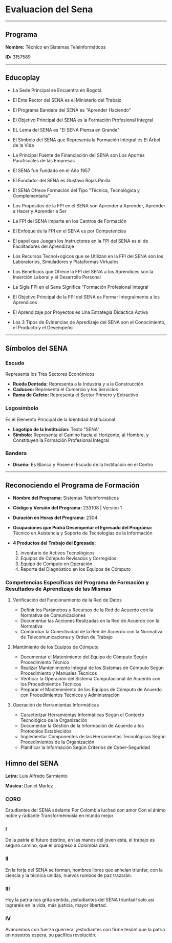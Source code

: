 # Evaluacion del Sena

---

## Programa

**Nombre:** Técnico en Sistemas Teleinformáticos

**ID:** 3157589

---

## Educoplay

- La Sede Principal se Encuentra en Bogotá
- El Ente Rector del SENA es el Ministerio del Trabajo
- El Programa Bandera del SENA es "Aprender Haciendo"
- El Objetivo Principal del SENA es la Formación Profesional Integral
- EL Lema del SENA es "El SENA Piensa en Grande"
- El Simbolo del SENA que Representa la Formación Integral es El Árbol de la Vida
- La Principal Fuente de Financiación del SENA son Los Aportes Parafiscales de las Empresas
- El SENA fue Fundado en el Año 1957
- El Fundador del SENA es Gustavo Rojas Pinilla
- El SENA Ofrece Formación del Tipo "Técnica, Tecnológica y Complementaria"

- Los Propósitos de la FPI en el SENA son Aprender a Aprender, Aprender a Hacer y Aprender a Ser
- La FPI del SENA imparte en los Centros de Formación
- El Enfoque de la FPI en el SENA es por Competencias
- El papel que Juegan los Instructores en la FPI del SENA es el de Facilitadores del Aprendizaje
- Los Recursos Tecnol+ogicos que se Utilizan en la FPI del SENA son los Laboratorios, Simuladores y Plataformas Virtuales
- Los Beneficios que Ofrece la FPI del SENA a los Aprendices son la Inserción Laboral y el Desarrollo Personal
- La Sigla FPI en el Sena Significa "Formación Profesional Integral
- El Objetivo Principal de la FPI del SENA es Formar Integralmente a los Aprendices
- El Aprendizaje por Proyectos es Una Estrategia Didáctica Activa
- Los 3 Tipos de Evidencias de Apredizaje del SENA son el Conocimiento, el Producto y el Desempeño

---

## Símbolos del SENA

### Escudo

Representa los Tres Sectores Económicos

- **Rueda Dentada:** Representa a la Industria y a la Construcción
- **Caduceo:** Representa el Comercio y los Servicios
- **Rama de Cafeto:** Representa el Sector Primero y Extractivo

### Logosímbolo

Es el Elemento Principal de la Identidad Institucional

- **Logotipo de la Institucíon:** Texto "SENA"
- **Símbolo:** Representa el Camino hacia el Horizonte, al Hombre, y Constituyen la Formación Profesional Integral

### Bandera

- **Diseño:** Es Blanca y Posee el Escudo de la Institución en el Centro

---

## Reconociendo el Programa de Formación

- **Nombre del Programa:** Sistemas Teleinformáticos
- **Código y Versión del Programa:** 233108 | Versión 1
- **Duración en Horas del Programa:** 2304
- **Ocupaciones que Podrá Desempeñar el Egresado del Programa:** Técnico en Asistencia y Soporte de Tecnologías de la Información

- **4 Productos del Trabajo del Egresado:**
    1. inventario de Activos Tecnológicos
    2. Equipos de Cómputo Revisados y Corregidos
    3. Equipo de Cómputo en Operación
    4. Reporte del Diagnóstico en los Equipos de Cómputo

### Competencias Específicas del Programa de Formación y Resultados de Aprendizaje de las Mismas

1. Verificación del Funcionamiento de la Red de Datos
    - Definir los Parámetros y Recursos de la Red de Acuerdo con la Normativa de Comunicaciones
    - Documentar las Acciones Realizadas en la Red de Acuerdo con la Normativa
    - Comprobar la Conectividad de la Red de Acuerdo con la Normativa de Telecomunicaciones y Orden de Trabajo

2. Mantimiento de los Equipos de Cómputo
    - Documentar el Matenimiento del Equipo de Cómputo Según Procedimiento Técnico
    - Realizar Mantenimiento Integral de los Sistemas de Cómputo Según Procedimiento y Manuales Técnicos
    - Verificar la Operación del Sistema Computacional de Acuerdo con los Procedimientos Técnicos 
    - Preparar el Mantenimiento de los Equipos de Cómputo de Acuerdo con Procedimientos Técnicos y Administración

3. Operación de Herramientas Informáticas
    - Caracterizar Herramientas Informáticas Según el Contexto Tecnológico de la Organización
    - Documentar la Gestión de la Información de Acuerdo a los Protocolos Establecidos
    - Implementar Componentes de las Herramientas Tecnológicas Según Procedimientos de la Organización
    - Planificar la Información Según Criterios de Cyber-Seguridad

## Himno del SENA

**Letra:** Luis Alfredo Sarmiento 

**Música:** Daniel Marlez 

### CORO 

Estudiantes del SENA adelante 
Por Colombia luchad con amor 
Con el ánimo noble y radiante 
Transformémosla en mundo mejor 

### I 
De la patria el futuro destino, 
en las manos del joven está, 
el trabajo es seguro camino, 
que el progreso a Colombia dará. 

### II 

En la forja del SENA se forman, 
hombres libres que anhelan triunfar, 
con la ciencia y la técnica unidas, 
nuevos rumbos de paz trazarán. 

### III 

Hoy la patria nos grita sentida, 
¡estudiantes del SENA triunfad! 
solo así lograréis en la vida, 
más justicia, mayor libertad. 

### IV 

Avancemos con fuerza guerrera, 
¡estudiantes con firme tesón! 
que la patria en nosotros espera, 
su pacífica revolución. 
